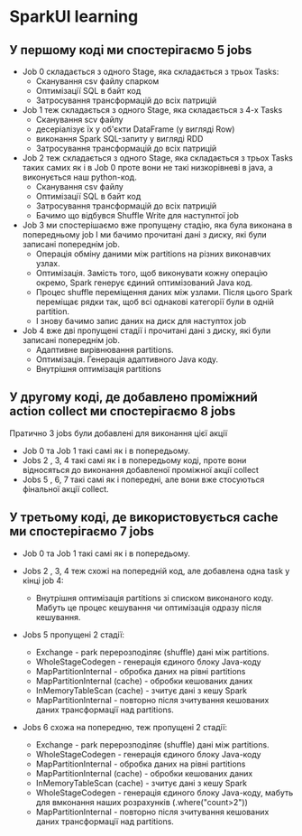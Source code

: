 # SparkUI learning

## У першому коді ми спостерігаємо 5 jobs

- Job 0 складається з одного Stage, яка складається з трьох Tasks:	 
    - Сканування csv файлу спарком
	- Оптимізації SQL в байт код
	- Затросування трансформацій до всіх патрицій
- Job 1 теж складається з одного Stage, яка складається з 4-х Tasks
	- Сканування scv файлу
	- десеріалізує їх у об'єкти DataFrame (у вигляді Row)
	- виконання Spark SQL-запиту у вигляді RDD
	- Затросування трансформацій до всіх патрицій
- Job 2 теж складається з одного Stage, яка складається з трьох Tasks таких самих як і в Job 0 проте вони не такі низкорівневі в java, а виконується наш python-код. 
 	- Сканування csv файлу
	- Оптимізації SQL в байт код
	- Затросування трансформацій до всіх патрицій
    - Бачимо що відбувся Shuffle Write для наступнтої job
- Job 3 ми спостерішаємо вже пропущену стадію, яка була виконана в попередньому job І ми бачимо прочитані дані з диску, які були записані попереднім job. 
 	- Операція обміну даними між partitions на різних виконавчих узлах. 
    - Оптимізація. Замість того, щоб виконувати кожну операцію окремо, Spark генерує єдиний оптимізований Java код. 
    - Процес shuffle переміщення даних між узлами. Після цього Spark переміщає рядки так, щоб всі однакові категорії були в одній partition.
    - І знову бачимо запис даних на диск для наступтох job 
- Job 4 вже дві пропущені стадії і прочитані дані з диску, які були записані попереднім job. 
 	- Адаптивне вирівнювання partitions. 
    - Оптимізація. Генерація адаптивного Java коду. 
    - Внутрішня оптимізація partitions

## У другому коді, де добавлено проміжний action collect ми спостерігаємо 8 jobs
Пратично 3 jobs були добавлені для виконання цієї акції
- Job 0 та Job 1 такі самі як і в попередьому.
- Jobs 2 , 3, 4 такі самі як і в попередьому коді, проте вони відносяться до виконання добавленої проміжної акції collect
- Jobs 5 , 6, 7 такі самі як і попередні, але вони вже стосуються фінальної акції collect.

## У третьому коді, де використовується cache ми спостерігаємо 7 jobs
- Job 0 та Job 1 такі самі як і в попередьому.
- Jobs 2 , 3, 4 теж схожі на попередній код, але добавлена одна task у кінці job 4:
    - Внутрішня оптимізація partitions зі списком виконаного коду. Мабуть це процес кешування чи оптимізація одразу після кешування. 
- Jobs 5 пропущені 2 стадії:
    - Exchange - park перерозподіляє (shuffle) дані між partitions.
    - WholeStageCodegen - генерація єдиного блоку Java-коду
    - MapPartitionInternal - обробка даних на рівні partitions
    - MapPartitionInternal (cache) - обробки кешованих даних
    - InMemoryTableScan (cache) - зчитує дані з кешу Spark
    - MapPartitionInternal - повторно після зчитування кешованих даних трансформації над partitions.

- Jobs 6 схожа на попередню, теж пропущені 2 стадії:
    - Exchange - park перерозподіляє (shuffle) дані між partitions.
    - WholeStageCodegen - генерація єдиного блоку Java-коду
    - MapPartitionInternal - обробка даних на рівні partitions
    - MapPartitionInternal (cache) - обробки кешованих даних
    - InMemoryTableScan (cache) - зчитує дані з кешу Spark
    - WholeStageCodegen - генерація єдиного блоку Java-коду, мабуть для вмконання наших розрахунків (.where("count>2"))
    - MapPartitionInternal - повторно після зчитування кешованих даних трансформації над partitions.

